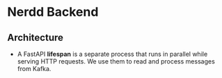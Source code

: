 # Nerdd Backend


## Architecture

* A FastAPI **lifespan** is a separate process that runs in parallel while serving HTTP
  requests. We use them to read and process messages from Kafka.